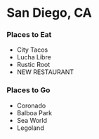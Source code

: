 # San Diego, CA

### Places to Eat
- City Tacos
- Lucha Libre
- Rustic Root
- NEW RESTAURANT

### Places to Go
- Coronado
- Balboa Park
- Sea World
- Legoland
